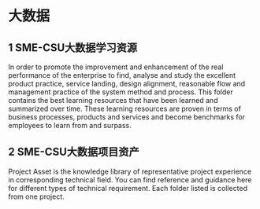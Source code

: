 # 大数据

## 1 SME-CSU大数据学习资源

In order to promote the improvement and enhancement of the real performance of the enterprise to find, analyse and study the excellent product practice, service landing, design alignment, reasonable flow and management practice of the system method and process. This folder contains the best learning resources that have been learned and summarized over time. These learning resources are proven in terms of business processes, products and services and become benchmarks for employees to learn from and surpass.

## 2 SME-CSU大数据项目资产

Project Asset is the knowledge library of representative project experience in corresponding technical field. You can find reference and guidance here for different types of technical requirement. Each folder listed is collected from one project.